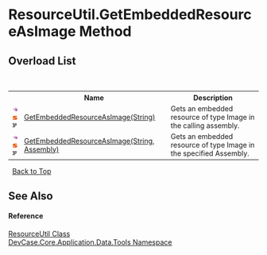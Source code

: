 # ResourceUtil.GetEmbeddedResourceAsImage Method 
 


## Overload List
&nbsp;<table><tr><th></th><th>Name</th><th>Description</th></tr><tr><td>![Public method](media/pubmethod.gif "Public method")![Static member](media/static.gif "Static member")![Code example](media/CodeExample.png "Code example")</td><td><a href="M_DevCase_Core_Application_Data_Tools_ResourceUtil_GetEmbeddedResourceAsImage">GetEmbeddedResourceAsImage(String)</a></td><td>
Gets an embedded resource of type Image in the calling assembly.</td></tr><tr><td>![Public method](media/pubmethod.gif "Public method")![Static member](media/static.gif "Static member")![Code example](media/CodeExample.png "Code example")</td><td><a href="M_DevCase_Core_Application_Data_Tools_ResourceUtil_GetEmbeddedResourceAsImage_1">GetEmbeddedResourceAsImage(String, Assembly)</a></td><td>
Gets an embedded resource of type Image in the specified Assembly.</td></tr></table>&nbsp;
<a href="#resourceutil.getembeddedresourceasimage-method">Back to Top</a>

## See Also


#### Reference
<a href="T_DevCase_Core_Application_Data_Tools_ResourceUtil">ResourceUtil Class</a><br /><a href="N_DevCase_Core_Application_Data_Tools">DevCase.Core.Application.Data.Tools Namespace</a><br />